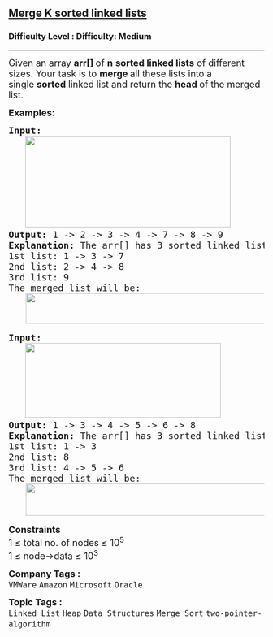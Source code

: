 <h2><a href="https://www.geeksforgeeks.org/problems/merge-k-sorted-linked-lists/1?_gl=1*1rfmvos*_up*MQ..*_gs*MQ..&gclid=EAIaIQobChMI3Pr-taejjgMVKF0PAh2ogQAHEAAYASAAEgJbLPD_BwE">Merge K sorted linked lists</a></h2><h3>Difficulty Level : Difficulty: Medium</h3><hr><div class="problems_problem_content__Xm_eO"><p><span style="font-size: 18px;">Given an array&nbsp;<strong>arr[]&nbsp;</strong>of&nbsp;<strong>n</strong>&nbsp;<strong>sorted linked lists</strong>&nbsp;of different sizes.&nbsp;</span><span style="font-size: 18px;">Your task is to&nbsp;<strong>merge&nbsp;</strong>all these lists into a single&nbsp;<strong>sorted</strong>&nbsp;linked list and return the&nbsp;<strong>head&nbsp;</strong>of the merged list.</span></p>
<p><span style="font-size: 18px;"><strong>Examples:</strong></span></p>
<pre><strong style="font-size: 18px;">Input:<br> &nbsp; <img src="https://media.geeksforgeeks.org/img-practice/prod/addEditProblem/908368/Web/Other/blobid0_1756363954.webp" width="404" height="180"></strong>
<strong style="font-size: 18px;">Output: </strong><span style="font-size: 18px;">1 -&gt; 2 -&gt; 3 -&gt; 4 -&gt; 7 -&gt; 8 -&gt; 9</span><strong style="font-size: 18px;">
Explanation: </strong><span style="font-size: 18px;">The arr[] has 3 sorted linked list of size 3, 3, 1.<br>1st list: 1 -&gt; 3 -&gt; 7<br>2nd list: 2 -&gt; 4 -&gt; 8<br>3rd list: 9<br>The merged list will be: <br></span>    <img src="https://media.geeksforgeeks.org/img-practice/prod/addEditProblem/700265/Web/Other/blobid2_1756115425.jpg" width="595" height="60"></pre>
<pre><strong style="font-size: 18px;">Input:<br>   <img src="https://media.geeksforgeeks.org/img-practice/prod/addEditProblem/700265/Web/Other/blobid3_1756115435.jpg" width="385" height="147"><br></strong><strong style="font-size: 18px;">Output: </strong><span style="font-size: 18px;">1 -&gt; 3 -&gt; 4 -&gt; 5 -&gt; 6 -&gt; 8</span><strong style="font-size: 18px;"><br></strong><strong style="font-size: 18px;">Explanation: </strong><span style="font-size: 18px;">The arr[] has 3 sorted linked list of size 2, 1, 3.<br>1st list: 1 -&gt; 3<br>2nd list: 8<br>3rd list: 4 -&gt; 5 -&gt; 6<br>The merged list will be: <br></span>    <img src="https://media.geeksforgeeks.org/img-practice/prod/addEditProblem/700265/Web/Other/blobid4_1756115445.jpg" width="546" height="63"></pre>
<p><span style="font-size: 18px;"><strong>Constraints</strong><br>1 ≤ total no. of nodes ≤ 10<sup>5</sup><sup><br></sup>1 ≤ node-&gt;data ≤ 10<sup>3</sup></span></p></div><p><span style=font-size:18px><strong>Company Tags : </strong><br><code>VMWare</code>&nbsp;<code>Amazon</code>&nbsp;<code>Microsoft</code>&nbsp;<code>Oracle</code>&nbsp;<br><p><span style=font-size:18px><strong>Topic Tags : </strong><br><code>Linked List</code>&nbsp;<code>Heap</code>&nbsp;<code>Data Structures</code>&nbsp;<code>Merge Sort</code>&nbsp;<code>two-pointer-algorithm</code>&nbsp;